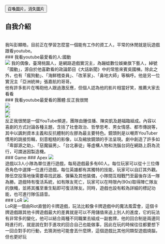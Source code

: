 <script src="/jquery/jquery-1.11.1.min.js"></script>
<script src="https://ajax.googleapis.com/ajax/libs/jquery/2.1.4/jquery.min.js"></script>
<script type="text/javascript">

  $("img").fade();
  $("#fade-in-out").click(function(){
    $("img").fadeToggle(3000);
	  });

</script>
<button id="fade-in-out">召喚圖片，消失圖片</button> 
<br>
## 自我介紹
<br>
我叫彭顯皓，目前正在學習怎麼當一個能有工作的資工人，平常的休閒就是玩遊戲跟看youtube。
<br>
### 我看youtube最愛看的人:國動
<br>
<img src="https://i.imgur.com/D3zmG9m.jpg">
我的偶像，臺灣桃園人，是網路遊戲實況主，為蹦蛙數位娛樂旗下藝人，綽號「國動」，源自於他喜歡看的政論節目《大話新聞》中的常態來賓吳國棟。除此之外，也有「瘋狗動」、「海鮮稽查員」、「改革家」、「鼻地大師」等稱呼。他是另一位實況主「亞洲統神」張嘉航的哥哥。
<br>
他有許多影片在嘴砲他人跟過激反應，但個人認為他的影片相當好笑，推薦大家去看看
<br>
### 我看youtube最愛看的團體:反正我很閒
<br>
<img src="https://i.imgur.com/RE5xc6A.jpg">
<br>	
<img src="https://i.imgur.com/S5F3ADb.jpg">
<br>
<img src="https://i.imgur.com/kFoFCNP.jpg">
<br>	
反正我很閒是一個YouTube頻道，團隊由鍾佳播、陳奕凱及趙福臨組成。內容以喜劇的方式討論各種主題，含括了社會政治、哲學思考、男女情感、都市傳說等，其中以諷刺資本主義和反抗體制的左膠為最主要特色。鏡頭則是以嘲弄YouTuber慣用的跳接剪輯，刻意粗糙的影像，以及縮放鏡頭的手法呈現。劇中創造了許多如「卑鄙源之助」、「惡魔貓男」、「台北暴徒」等虛構人物和洗腦台詞在網路上蔚為流行，可謂迷因製造機。
<br>
### Game
### Apex
<img src="https://i.imgur.com/W2yqfPi.jpg">
<br>
遊戲以3人小隊為單位進行遊戲，每局遊戲最多有60人。每位玩家可以從十三位傳奇角色中選擇一位進行遊戲，每位英雄都有其獨特的技能，玩家可以自訂其外觀。隊伍空投落地後需要尋找武器、彈藥及其他裝備，小隊間互相戰鬥至最後存活一隊為勝。遊戲特有復活系統，如有隊友死亡，玩家可以在時限內(90s)取得陣亡隊友的旗幟，並將其攜至重生點即可復活隊友。同時，遊戲也設有較為詳細的標記功能，也可進行隊伍語音。
<br>
### LoR
<img src="https://i.imgur.com/0lOJPEc.jpg">
<br>
LoR是一個由Riot直營的卡牌遊戲，玩法比較像卡牌遊戲中的魔法風雲會，這個卡牌遊戲跟其他卡牌遊戲最大的差異就是可以不用儲值來追上別人的進度，它的玩法有非常多的變化，他可以結合兩種不同職業去組成一副套牌，他的回合制是兩邊同時進行的，就是說在對手進攻的回合自己也能做事，因此在玩的時候往往都要想下一回合對手的行動，去猜測他可能會丟什麼牌，這個遊戲比其他同類型遊戲燒腦，但也更好玩
